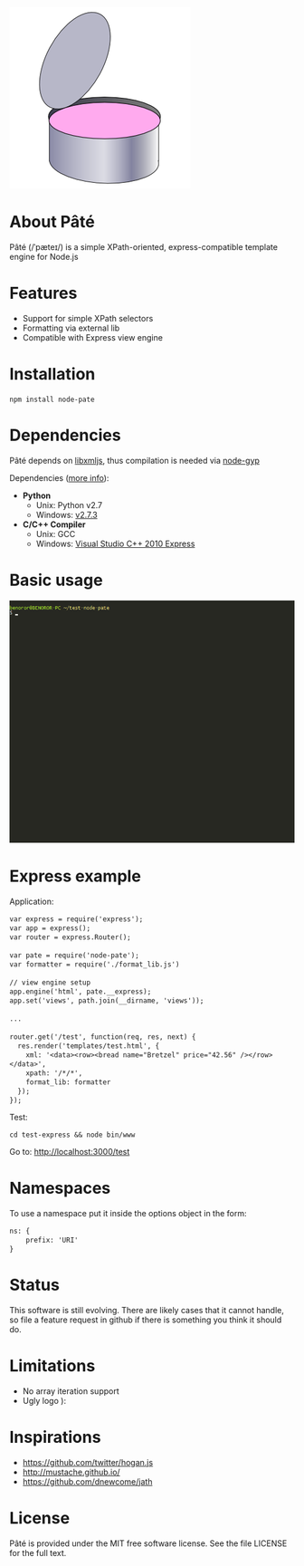 ![logo](https://raw.githubusercontent.com/benoror/node-pate/master/resources/logo.png)

# About Pâté

Pâté (/ˈpæteɪ/) is a simple XPath-oriented, express-compatible template engine for Node.js

# Features

- Support for simple XPath selectors
- Formatting via external lib
- Compatible with Express view engine

# Installation

    npm install node-pate

# Dependencies

Pâté depends on [libxmljs](https://github.com/polotek/libxmljs), thus compilation is needed via [node-gyp](https://github.com/TooTallNate/node-gyp)

Dependencies ([more info](https://github.com/TooTallNate/node-gyp#installation)):
- **Python**
    - Unix: Python v2.7
    - Windows: [v2.7.3](http://www.python.org/download/releases/2.7.3#download)
- **C/C++ Compiler**
    - Unix: GCC
    - Windows: [Visual Studio C++ 2010 Express](http://go.microsoft.com/?linkid=9709949)

# Basic usage

![gifcast](https://raw.githubusercontent.com/benoror/node-pate/master/resources/node-pate-0.0.5.gif)

# Express example

Application:

    var express = require('express');
    var app = express();
    var router = express.Router();

    var pate = require('node-pate');
    var formatter = require('./format_lib.js')

    // view engine setup
    app.engine('html', pate.__express);
    app.set('views', path.join(__dirname, 'views'));

    ...

    router.get('/test', function(req, res, next) {
      res.render('templates/test.html', {
        xml: '<data><row><bread name="Bretzel" price="42.56" /></row></data>',
        xpath: '/*/*',
        format_lib: formatter
      });
    });

Test:

    cd test-express && node bin/www

Go to: <http://localhost:3000/test>

# Namespaces

To use a namespace put it inside the options object in the form:

    ns: {
        prefix: 'URI'
    }

# Status

This software is still evolving. There are likely cases that it cannot handle, so file a feature request in github if there is something you think it should do.

# Limitations

- No array iteration support
- Ugly logo ):

# Inspirations

- https://github.com/twitter/hogan.js
- http://mustache.github.io/
- https://github.com/dnewcome/jath

# License

Pâté is provided under the MIT free software license. See the file LICENSE for the full text.